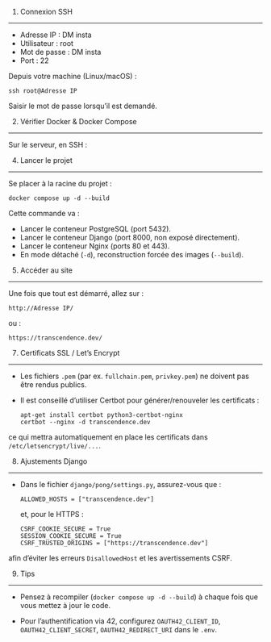 1) Connexion SSH
----------------
- Adresse IP : DM insta
- Utilisateur : root
- Mot de passe : DM insta
- Port : 22

Depuis votre machine (Linux/macOS) :

    ssh root@Adresse IP

Saisir le mot de passe lorsqu’il est demandé.

2) Vérifier Docker & Docker Compose
-----------------------------------
Sur le serveur, en SSH :

4) Lancer le projet
-------------------
Se placer à la racine du projet :

    docker compose up -d --build

Cette commande va :
- Lancer le conteneur PostgreSQL (port 5432).
- Lancer le conteneur Django (port 8000, non exposé directement).
- Lancer le conteneur Nginx (ports 80 et 443).
- En mode détaché (`-d`), reconstruction forcée des images (`--build`).

5) Accéder au site
------------------
Une fois que tout est démarré, allez sur :

    http://Adresse IP/

ou :

    https://transcendence.dev/


7) Certificats SSL / Let’s Encrypt
----------------------------------
- Les fichiers `.pem` (par ex. `fullchain.pem`, `privkey.pem`) ne doivent pas être rendus publics.
- Il est conseillé d’utiliser Certbot pour générer/renouveler les certificats :

      apt-get install certbot python3-certbot-nginx
      certbot --nginx -d transcendence.dev

ce qui mettra automatiquement en place les certificats dans `/etc/letsencrypt/live/...`.

8) Ajustements Django
---------------------
- Dans le fichier `django/pong/settings.py`, assurez-vous que :

      ALLOWED_HOSTS = ["transcendence.dev"]

  et, pour le HTTPS :

      CSRF_COOKIE_SECURE = True
      SESSION_COOKIE_SECURE = True
      CSRF_TRUSTED_ORIGINS = ["https://transcendence.dev"]

afin d’éviter les erreurs `DisallowedHost` et les avertissements CSRF.

9) Tips
-------
- Pensez à recompiler (`docker compose up -d --build`) à chaque fois que vous mettez à jour le code.

- Pour l’authentification via 42, configurez `OAUTH42_CLIENT_ID`, `OAUTH42_CLIENT_SECRET`, `OAUTH42_REDIRECT_URI` dans le `.env`.
